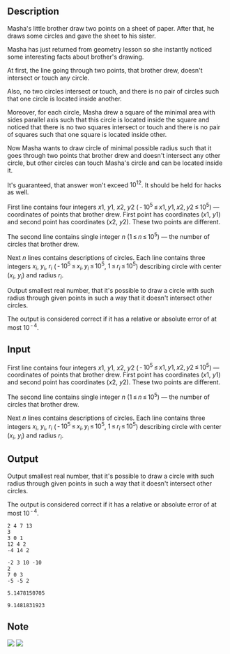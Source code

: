 ## Description

<div><p>Masha's little brother draw two points on a sheet of paper. After that, he draws some circles and gave the sheet to his sister. </p><p>Masha has just returned from geometry lesson so she instantly noticed some interesting facts about brother's drawing.</p><p>At first, the line going through two points, that brother drew, doesn't intersect or touch any circle.</p><p>Also, no two circles intersect or touch, and there is no pair of circles such that one circle is located inside another.</p><p>Moreover, for each circle, Masha drew a square of the minimal area with sides parallel axis such that this circle is located inside the square and noticed that there is no two squares intersect or touch and there is no pair of squares such that one square is located inside other.</p><p>Now Masha wants to draw circle of minimal possible radius such that it goes through two points that brother drew and doesn't intersect any other circle, but other circles can touch Masha's circle and can be located inside it.</p><p><span class="tex-font-style-bf">It's guaranteed, that answer won't exceed <span class="tex-span">10<sup class="upper-index">12</sup></span>. It should be held for hacks as well.</span></p></div><div class="input-specification"><p>First line contains four integers <span class="tex-span"><i>x</i>1</span>, <span class="tex-span"><i>y</i>1</span>, <span class="tex-span"><i>x</i>2</span>, <span class="tex-span"><i>y</i>2</span> (<span class="tex-span"> - 10<sup class="upper-index">5</sup> ≤ <i>x</i>1, <i>y</i>1, <i>x</i>2, <i>y</i>2 ≤ 10<sup class="upper-index">5</sup></span>)&nbsp;— coordinates of points that brother drew. First point has coordinates (<span class="tex-span"><i>x</i>1</span>, <span class="tex-span"><i>y</i>1</span>) and second point has coordinates (<span class="tex-span"><i>x</i>2</span>, <span class="tex-span"><i>y</i>2</span>). These two points are different.</p><p>The second line contains single integer <span class="tex-span"><i>n</i></span> (<span class="tex-span">1 ≤ <i>n</i> ≤ 10<sup class="upper-index">5</sup></span>)&nbsp;— the number of circles that brother drew.</p><p>Next <span class="tex-span"><i>n</i></span> lines contains descriptions of circles. Each line contains three integers <span class="tex-span"><i>x</i><sub class="lower-index"><i>i</i></sub></span>, <span class="tex-span"><i>y</i><sub class="lower-index"><i>i</i></sub></span>, <span class="tex-span"><i>r</i><sub class="lower-index"><i>i</i></sub></span> (<span class="tex-span"> - 10<sup class="upper-index">5</sup> ≤ <i>x</i><sub class="lower-index"><i>i</i></sub>, <i>y</i><sub class="lower-index"><i>i</i></sub> ≤ 10<sup class="upper-index">5</sup></span>, <span class="tex-span">1 ≤ <i>r</i><sub class="lower-index"><i>i</i></sub> ≤ 10<sup class="upper-index">5</sup></span>) describing circle with center (<span class="tex-span"><i>x</i><sub class="lower-index"><i>i</i></sub></span>, <span class="tex-span"><i>y</i><sub class="lower-index"><i>i</i></sub></span>) and radius <span class="tex-span"><i>r</i><sub class="lower-index"><i>i</i></sub></span>.</p></div><div class="output-specification"><p>Output smallest real number, that it's possible to draw a circle with such radius through given points in such a way that it doesn't intersect other circles.</p><p>The output is considered correct if it has a relative or absolute error of at most <span class="tex-span">10<sup class="upper-index"> - 4</sup></span>.</p></div>

## Input

<p>First line contains four integers <span class="tex-span"><i>x</i>1</span>, <span class="tex-span"><i>y</i>1</span>, <span class="tex-span"><i>x</i>2</span>, <span class="tex-span"><i>y</i>2</span> (<span class="tex-span"> - 10<sup class="upper-index">5</sup> ≤ <i>x</i>1, <i>y</i>1, <i>x</i>2, <i>y</i>2 ≤ 10<sup class="upper-index">5</sup></span>)&nbsp;— coordinates of points that brother drew. First point has coordinates (<span class="tex-span"><i>x</i>1</span>, <span class="tex-span"><i>y</i>1</span>) and second point has coordinates (<span class="tex-span"><i>x</i>2</span>, <span class="tex-span"><i>y</i>2</span>). These two points are different.</p><p>The second line contains single integer <span class="tex-span"><i>n</i></span> (<span class="tex-span">1 ≤ <i>n</i> ≤ 10<sup class="upper-index">5</sup></span>)&nbsp;— the number of circles that brother drew.</p><p>Next <span class="tex-span"><i>n</i></span> lines contains descriptions of circles. Each line contains three integers <span class="tex-span"><i>x</i><sub class="lower-index"><i>i</i></sub></span>, <span class="tex-span"><i>y</i><sub class="lower-index"><i>i</i></sub></span>, <span class="tex-span"><i>r</i><sub class="lower-index"><i>i</i></sub></span> (<span class="tex-span"> - 10<sup class="upper-index">5</sup> ≤ <i>x</i><sub class="lower-index"><i>i</i></sub>, <i>y</i><sub class="lower-index"><i>i</i></sub> ≤ 10<sup class="upper-index">5</sup></span>, <span class="tex-span">1 ≤ <i>r</i><sub class="lower-index"><i>i</i></sub> ≤ 10<sup class="upper-index">5</sup></span>) describing circle with center (<span class="tex-span"><i>x</i><sub class="lower-index"><i>i</i></sub></span>, <span class="tex-span"><i>y</i><sub class="lower-index"><i>i</i></sub></span>) and radius <span class="tex-span"><i>r</i><sub class="lower-index"><i>i</i></sub></span>.</p>

## Output

<p>Output smallest real number, that it's possible to draw a circle with such radius through given points in such a way that it doesn't intersect other circles.</p><p>The output is considered correct if it has a relative or absolute error of at most <span class="tex-span">10<sup class="upper-index"> - 4</sup></span>.</p>





```input1
2 4 7 13
3
3 0 1
12 4 2
-4 14 2

```




```input2
-2 3 10 -10
2
7 0 3
-5 -5 2

```




```output1
5.1478150705
```




```output2
9.1481831923
```



## Note

<p><img class="tex-graphics" src="file://Ru6nnw0X.png" style="max-width: 100.0%;max-height: 100.0%;"> <img class="tex-graphics" src="file://vMjHbzNt.png" style="max-width: 100.0%;max-height: 100.0%;"></p>
